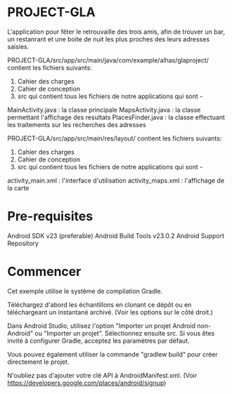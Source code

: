 # PROJECT-GLA

L'application pour fêter le retrouvaille des trois amis, afin de trouver un bar, un restanrant et une boite de nuit les plus proches des leurs adresses saisies. 

PROJECT-GLA/src/app/src/main/java/com/example/alhas/glaproject/ contient les fichiers suivants: 
 1. Cahier des charges
 2. Cahier de conception 
 3. src qui contient tous les fichiers de notre applications qui sont - 


MainActivity.java	: la classe principale
MapsActivity.java	: la classe permettant l'affichage des resultats
PlacesFinder.java	: la classe effectuant les traitements sur les recherches des adresses

PROJECT-GLA/src/app/src/main/res/layout/ contient les fichiers suivants: 
 1. Cahier des charges
 2. Cahier de conception 
 3. src qui contient tous les fichiers de notre applications qui sont - 

activity_main.xml : l'interface d'utilisation 
activity_maps.xml : l'affichage de la carte 

# Pre-requisites

Android SDK v23 (preferable)
Android Build Tools v23.0.2
Android Support Repository

# Commencer

Cet exemple utilise le système de compilation Gradle.

Téléchargez d'abord les échantillons en clonant ce dépôt ou en téléchargeant un instantané archivé. (Voir les options sur le côté droit.)

Dans Android Studio, utilisez l'option "Importer un projet Android non-Android" ou "Importer un projet". Sélectionnez ensuite src. Si vous êtes invité à configurer Gradle, acceptez les paramètres par défaut.

Vous pouvez également utiliser la commande "gradlew build" pour créer directement le projet.

N'oubliez pas d'ajouter votre clé API à AndroidManifest.xml. (Voir https://developers.google.com/places/android/signup)
